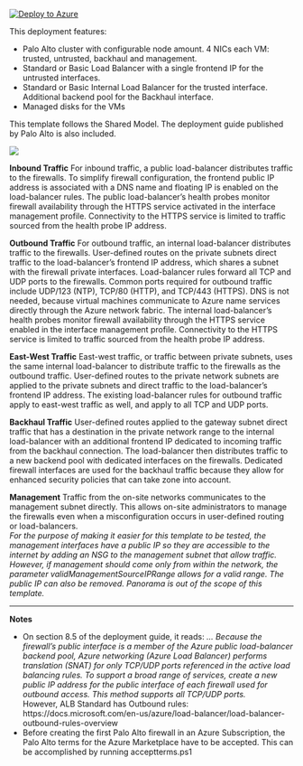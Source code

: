 [![Deploy to Azure](https://azuredeploy.net/deploybutton.svg)](https://azuredeploy.net/)

This deployment features:

<ul>
<li>Palo Alto cluster with configurable node amount.  4 NICs each VM: trusted, untrusted, backhaul and management.
<li>Standard or Basic Load Balancer with a single frontend IP for the untrusted interfaces.
<li>Standard or Basic Internal Load Balancer for the trusted interface. Additional backend pool for the Backhaul interface.
<li>Managed disks for the VMs
</ul>

This template follows the Shared Model.  The deployment guide published by Palo Alto is also included. 

<img src="https://storagegomez.blob.core.windows.net/public/images/pan-shared.jpg"/>

<b>Inbound Traffic</b>
For inbound traffic, a public load-balancer distributes traffic to the firewalls. To simplify firewall configuration, the frontend public IP address is associated with a DNS name and floating IP is enabled on the load-balancer rules. The public load-balancer’s health probes monitor firewall availability through the HTTPS service activated in the interface management profile. Connectivity to the HTTPS service is limited to traffic sourced from the health probe IP address.

<b>Outbound Traffic</b>
For outbound traffic, an internal load-balancer distributes traffic to the firewalls. User-defined routes on the private subnets direct traffic to the load-balancer’s frontend IP address, which shares a subnet with the firewall private interfaces. Load-balancer rules forward all TCP and UDP ports to the firewalls. Common ports required for outbound traffic include UDP/123 (NTP), TCP/80 (HTTP), and TCP/443 (HTTPS). DNS is not needed, because virtual machines communicate to Azure name services directly through the Azure network fabric. The internal load-balancer’s health probes monitor firewall availability through the HTTPS service enabled in the interface management profile. Connectivity to the HTTPS service is limited to traffic sourced from the health probe IP address. 

<b>East-West Traffic</b>
East-west traffic, or traffic between private subnets, uses the same internal load-balancer to distribute traffic to the firewalls as the outbound traffic. User-defined routes to the private network subnets are applied to the private subnets and direct traffic to the load-balancer’s frontend IP address. The existing load-balancer rules for outbound traffic apply to east-west traffic as well, and apply to all TCP and UDP ports.

<b>Backhaul Traffic</b>
User-defined routes applied to the gateway subnet direct traffic that has a destination in the private network range to the internal load-balancer with an additional frontend IP dedicated to incoming traffic from the backhaul connection. The load-balancer then distributes traffic to a new backend pool with dedicated interfaces on the firewalls. Dedicated firewall interfaces are used for the backhaul traffic because they allow for enhanced security policies that can take zone into account. 

<b>Management</b>
Traffic from the on-site networks communicates to the management subnet directly. This allows on-site administrators to manage the firewalls even when a misconfiguration occurs in user-defined routing or load-balancers.<br/>
<i>For the purpose of making it easier for this template to be tested, the management interfaces have a public IP so they are accessible to the internet by adding an NSG to the management subnet that allow traffic.  However, if management should come only from within the network, the parameter validManagementSourceIPRange allows for a valid range. The public IP can also be removed. Panorama is out of the scope of this template.</i>

<hr/>

<b>Notes</b>
<ul>
<li> On section 8.5 of the deployment guide, it reads: <i>...  Because the firewall’s public interface is a member of the Azure public load-balancer backend pool, Azure networking (Azure Load Balancer) performs translation (SNAT) for only TCP/UDP ports referenced in the active load balancing rules. To support a broad range of services, create a new public IP address for the public interface of each firewall used for outbound access. This method supports all TCP/UDP ports.
</i><br/>However, ALB Standard has Outbound rules: https://docs.microsoft.com/en-us/azure/load-balancer/load-balancer-outbound-rules-overview
<li>Before creating the first Palo Alto firewall in an Azure Subscription, the Palo Alto terms for the Azure Marketplace have to be accepted. This can be accomplished by running acceptterms.ps1
</ul>

